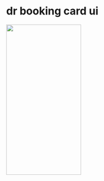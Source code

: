 # dr booking card ui
<img src="https://github.com/Muneef-Nk/dr-booking-card/assets/92105703/c0fd26c5-620a-4397-b0e4-ace7f6f1f147" width="200" height="400"/>

